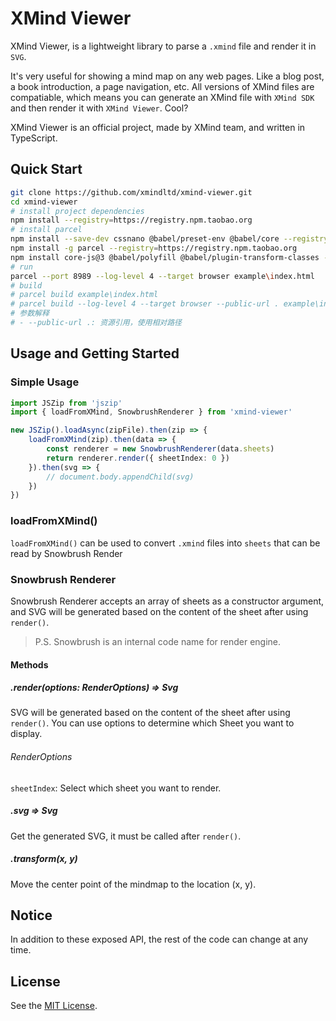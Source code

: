 # XMind Viewer 

XMind Viewer, is a lightweight library to parse a `.xmind` file and render it in `SVG`.

It's very useful for showing a mind map on any web pages. Like a blog post, a book introduction, a page navigation, etc. All versions of XMind files are compatiable, which means you can generate an XMind file with `XMind SDK` and then render it with `XMind Viewer`. Cool?

XMind Viewer is an official project, made by XMind team, and written in TypeScript.

## Quick Start

```bash
git clone https://github.com/xmindltd/xmind-viewer.git
cd xmind-viewer
# install project dependencies
npm install --registry=https://registry.npm.taobao.org
# install parcel
npm install --save-dev cssnano @babel/preset-env @babel/core --registry=https://registry.npm.taobao.org
npm install -g parcel --registry=https://registry.npm.taobao.org
npm install core-js@3 @babel/polyfill @babel/plugin-transform-classes --save --registry=https://registry.npm.taobao.org
# run
parcel --port 8989 --log-level 4 --target browser example\index.html
# build
# parcel build example\index.html
# parcel build --log-level 4 --target browser --public-url . example\index.html
# 参数解释
# - --public-url .: 资源引用，使用相对路径
```

## Usage and Getting Started

### Simple Usage

```ts
import JSZip from 'jszip'
import { loadFromXMind, SnowbrushRenderer } from 'xmind-viewer'

new JSZip().loadAsync(zipFile).then(zip => {
	loadFromXMind(zip).then(data => {
		const renderer = new SnowbrushRenderer(data.sheets)
		return renderer.render({ sheetIndex: 0 })
	}).then(svg => {
		// document.body.appendChild(svg)
	})
})
```

### loadFromXMind()

`loadFromXMind()` can be used to convert `.xmind` files into `sheets` that can be read by Snowbrush Render

### Snowbrush Renderer

Snowbrush Renderer accepts an array of sheets as a constructor argument, and SVG will be generated based on the content of the sheet after using `render()`.

> P.S. Snowbrush is an internal code name for render engine.

#### Methods

##### .render(options: RenderOptions) => Svg

SVG will be generated based on the content of the sheet after using `render()`.
You can use options to determine which Sheet you want to display.

###### RenderOptions

`sheetIndex`: Select which sheet you want to render.

##### .svg => Svg

Get the generated SVG, it must be called after `render()`.

##### .transform(x, y)

Move the center point of the mindmap to the location (x, y).

## Notice

In addition to these exposed API, the rest of the code can change at any time.

## License
See the [MIT License](LICENSE).
